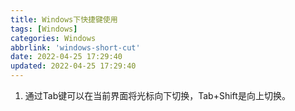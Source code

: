 ```yaml
---
title: Windows下快捷键使用
tags: [Windows]
categories: Windows
abbrlink: 'windows-short-cut'
date: 2022-04-25 17:29:40
updated: 2022-04-25 17:29:40
---
```


1. 通过Tab键可以在当前界面将光标向下切换，Tab+Shift是向上切换。